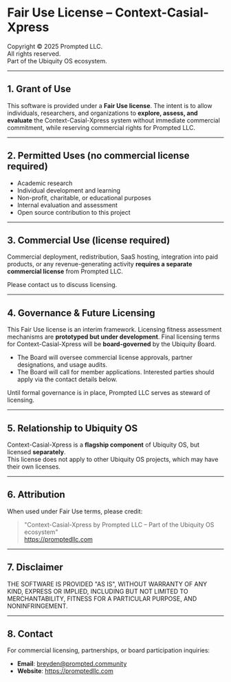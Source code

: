 # Fair Use License – Context-Casial-Xpress

Copyright © 2025 Prompted LLC.  
All rights reserved.  
Part of the Ubiquity OS ecosystem.

---

## 1. Grant of Use

This software is provided under a **Fair Use license**. The intent is to allow
individuals, researchers, and organizations to **explore, assess, and evaluate**
the Context-Casial-Xpress system without immediate commercial commitment, while
reserving commercial rights for Prompted LLC.

---

## 2. Permitted Uses (no commercial license required)

- Academic research
- Individual development and learning
- Non-profit, charitable, or educational purposes
- Internal evaluation and assessment
- Open source contribution to this project

---

## 3. Commercial Use (license required)

Commercial deployment, redistribution, SaaS hosting, integration into paid
products, or any revenue-generating activity **requires a separate commercial
license** from Prompted LLC.

Please contact us to discuss licensing.

---

## 4. Governance & Future Licensing

This Fair Use license is an interim framework. Licensing fitness assessment
mechanisms are **prototyped but under development**. Final licensing terms for
Context-Casial-Xpress will be **board-governed** by the Ubiquity Board.

- The Board will oversee commercial license approvals, partner designations,
  and usage audits.  
- The Board will call for member applications. Interested parties should apply
  via the contact details below.

Until formal governance is in place, Prompted LLC serves as steward of licensing.

---

## 5. Relationship to Ubiquity OS

Context-Casial-Xpress is a **flagship component** of Ubiquity OS, but licensed
**separately**.  
This license does not apply to other Ubiquity OS projects, which may have their
own licenses.

---

## 6. Attribution

When used under Fair Use terms, please credit:

> "Context-Casial-Xpress by Prompted LLC – Part of the Ubiquity OS ecosystem"  
> https://promptedllc.com

---

## 7. Disclaimer

THE SOFTWARE IS PROVIDED "AS IS", WITHOUT WARRANTY OF ANY KIND, EXPRESS OR
IMPLIED, INCLUDING BUT NOT LIMITED TO MERCHANTABILITY, FITNESS FOR A PARTICULAR
PURPOSE, AND NONINFRINGEMENT.

---

## 8. Contact

For commercial licensing, partnerships, or board participation inquiries:

- **Email**: breyden@prompted.community  
- **Website**: https://promptedllc.com
